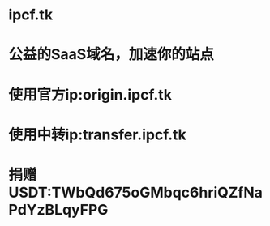 # ipcf.tk

# 公益的SaaS域名，加速你的站点

# 使用官方ip:origin.ipcf.tk

# 使用中转ip:transfer.ipcf.tk

# 捐赠USDT:TWbQd675oGMbqc6hriQZfNaPdYzBLqyFPG
